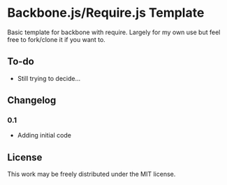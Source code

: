 Backbone.js/Require.js Template
====================

Basic template for backbone with require. Largely for my own use but feel free to fork/clone it if you want to.

To-do
---------------------

- Still trying to decide...

Changelog
---------------------

### 0.1
- Adding initial code

License
---------------------

This work may be freely distributed under the MIT license.